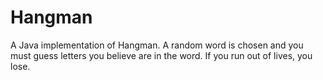 # Hangman
A Java implementation of Hangman. A random word is chosen and you must guess letters you believe are in the word. If you run out of lives, you lose.
